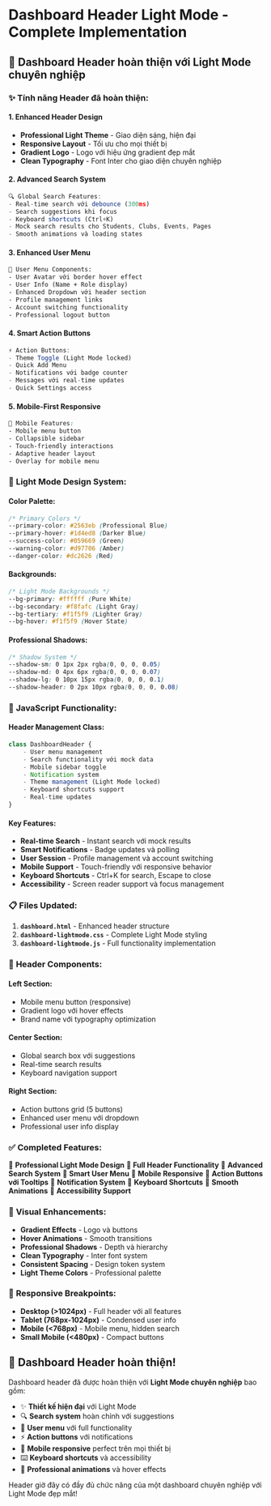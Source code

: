# Dashboard Header Light Mode - Complete Implementation

## 🎯 **Dashboard Header hoàn thiện với Light Mode chuyên nghiệp**

### ✨ **Tính năng Header đã hoàn thiện:**

#### 1. **Enhanced Header Design**

- **Professional Light Theme** - Giao diện sáng, hiện đại
- **Responsive Layout** - Tối ưu cho mọi thiết bị
- **Gradient Logo** - Logo với hiệu ứng gradient đẹp mắt
- **Clean Typography** - Font Inter cho giao diện chuyên nghiệp

#### 2. **Advanced Search System**

```javascript
🔍 Global Search Features:
- Real-time search với debounce (300ms)
- Search suggestions khi focus
- Keyboard shortcuts (Ctrl+K)
- Mock search results cho Students, Clubs, Events, Pages
- Smooth animations và loading states
```

#### 3. **Enhanced User Menu**

```html
👤 User Menu Components:
- User Avatar với border hover effect
- User Info (Name + Role display)
- Enhanced Dropdown với header section
- Profile management links
- Account switching functionality
- Professional logout button
```

#### 4. **Smart Action Buttons**

```javascript
⚡ Action Buttons:
- Theme Toggle (Light Mode locked)
- Quick Add Menu
- Notifications với badge counter
- Messages với real-time updates
- Quick Settings access
```

#### 5. **Mobile-First Responsive**

```css
📱 Mobile Features:
- Mobile menu button
- Collapsible sidebar
- Touch-friendly interactions
- Adaptive header layout
- Overlay for mobile menu
```

### 🎨 **Light Mode Design System:**

#### **Color Palette:**

```css
/* Primary Colors */
--primary-color: #2563eb (Professional Blue)
--primary-hover: #1d4ed8 (Darker Blue)
--success-color: #059669 (Green)
--warning-color: #d97706 (Amber)
--danger-color: #dc2626 (Red)
```

#### **Backgrounds:**

```css
/* Light Mode Backgrounds */
--bg-primary: #ffffff (Pure White)
--bg-secondary: #f8fafc (Light Gray)
--bg-tertiary: #f1f5f9 (Lighter Gray)
--bg-hover: #f1f5f9 (Hover State)
```

#### **Professional Shadows:**

```css
/* Shadow System */
--shadow-sm: 0 1px 2px rgba(0, 0, 0, 0.05)
--shadow-md: 0 4px 6px rgba(0, 0, 0, 0.07)
--shadow-lg: 0 10px 15px rgba(0, 0, 0, 0.1)
--shadow-header: 0 2px 10px rgba(0, 0, 0, 0.08)
```

### 🚀 **JavaScript Functionality:**

#### **Header Management Class:**

```javascript
class DashboardHeader {
    - User menu management
    - Search functionality với mock data
    - Mobile sidebar toggle
    - Notification system
    - Theme management (Light Mode locked)
    - Keyboard shortcuts support
    - Real-time updates
}
```

#### **Key Features:**

- **Real-time Search** - Instant search với mock results
- **Smart Notifications** - Badge updates và polling
- **User Session** - Profile management và account switching
- **Mobile Support** - Touch-friendly với responsive behavior
- **Keyboard Shortcuts** - Ctrl+K for search, Escape to close
- **Accessibility** - Screen reader support và focus management

### 📋 **Files Updated:**

1. **`dashboard.html`** - Enhanced header structure
2. **`dashboard-lightmode.css`** - Complete Light Mode styling
3. **`dashboard-lightmode.js`** - Full functionality implementation

### 🎯 **Header Components:**

#### **Left Section:**

- Mobile menu button (responsive)
- Gradient logo với hover effects
- Brand name với typography optimization

#### **Center Section:**

- Global search box với suggestions
- Real-time search results
- Keyboard navigation support

#### **Right Section:**

- Action buttons grid (5 buttons)
- Enhanced user menu với dropdown
- Professional user info display

### ✅ **Completed Features:**

🔹 **Professional Light Mode Design**
🔹 **Full Header Functionality**
🔹 **Advanced Search System**
🔹 **Smart User Menu**
🔹 **Mobile Responsive**
🔹 **Action Buttons với Tooltips**
🔹 **Notification System**
🔹 **Keyboard Shortcuts**
🔹 **Smooth Animations**
🔹 **Accessibility Support**

### 🎨 **Visual Enhancements:**

- **Gradient Effects** - Logo và buttons
- **Hover Animations** - Smooth transitions
- **Professional Shadows** - Depth và hierarchy
- **Clean Typography** - Inter font system
- **Consistent Spacing** - Design token system
- **Light Theme Colors** - Professional palette

### 📱 **Responsive Breakpoints:**

- **Desktop (>1024px)** - Full header với all features
- **Tablet (768px-1024px)** - Condensed user info
- **Mobile (<768px)** - Mobile menu, hidden search
- **Small Mobile (<480px)** - Compact buttons

## 🎉 **Dashboard Header hoàn thiện!**

Dashboard header đã được hoàn thiện với **Light Mode chuyên nghiệp** bao gồm:

- ✨ **Thiết kế hiện đại** với Light Mode
- 🔍 **Search system** hoàn chỉnh với suggestions
- 👤 **User menu** với full functionality  
- ⚡ **Action buttons** với notifications
- 📱 **Mobile responsive** perfect trên mọi thiết bị
- ⌨️ **Keyboard shortcuts** và accessibility
- 🎨 **Professional animations** và hover effects

Header giờ đây có đầy đủ chức năng của một dashboard chuyên nghiệp với Light Mode đẹp mắt!
